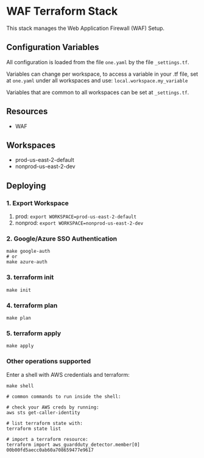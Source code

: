 # WAF Terraform Stack

This stack manages the Web Application Firewall (WAF) Setup.

## Configuration Variables

All configuration is loaded from the file `one.yaml` by the file `_settings.tf`.

Variables can change per workspace, to access a variable in your .tf file, set at `one.yaml` under all workspaces and use: `local.workspace.my_variable`

Variables that are common to all workspaces can be set at `_settings.tf`.

## Resources

- WAF

## Workspaces

- prod-us-east-2-default
- nonprod-us-east-2-dev

## Deploying

### 1. Export Workspace

1. prod:            `export WORKSPACE=prod-us-east-2-default`
2. nonprod:         `export WORKSPACE=nonprod-us-east-2-dev`

### 2. Google/Azure SSO Authentication
```
make google-auth
# or
make azure-auth
```

### 3. terraform init
```
make init
```

### 4. terraform plan
```
make plan
```

### 5. terraform apply
```
make apply
```

### Other operations supported
Enter a shell with AWS credentials and terraform:
```
make shell

# common commands to run inside the shell:

# check your AWS creds by running:
aws sts get-caller-identity

# list terraform state with:
terraform state list

# import a terraform resource:
terraform import aws_guardduty_detector.member[0] 00b00fd5aecc0ab60a708659477e9617
```